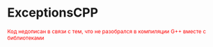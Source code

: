 # ExceptionsCPP
<span style = "color:red; font-size: 12px;">Код недописан в связи с тем, что не разобрался в компиляции G++ вместе с библиотеками</span>
